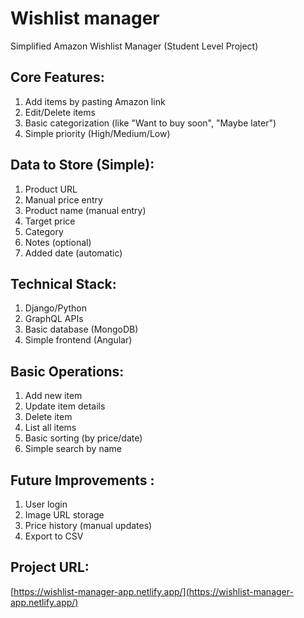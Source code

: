 # Wishlist manager

Simplified Amazon Wishlist Manager (Student Level Project)

## Core Features:

1. Add items by pasting Amazon link
2. Edit/Delete items
3. Basic categorization (like "Want to buy soon", "Maybe later")
4. Simple priority (High/Medium/Low)

## Data to Store (Simple):

1. Product URL
2. Manual price entry
3. Product name (manual entry)
4. Target price
5. Category
6. Notes (optional)
7. Added date (automatic)

## Technical Stack:

1. Django/Python
2. GraphQL APIs
3. Basic database (MongoDB)
4. Simple frontend (Angular)

## Basic Operations:

1. Add new item
2. Update item details
3. Delete item
4. List all items
5. Basic sorting (by price/date)
6. Simple search by name

## Future Improvements :

1. User login
2. Image URL storage
3. Price history (manual updates)
4. Export to CSV

## Project URL:

[https://wishlist-manager-app.netlify.app/](https://wishlist-manager-app.netlify.app/)
